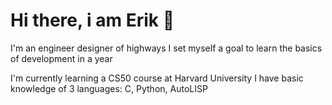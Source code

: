 # Hi there, i am Erik 👋
I'm an engineer designer of highways
I set myself a goal to learn the basics of development in a year

I'm currently learning a CS50 course at Harvard University
I have basic knowledge of 3 languages: C, Python, AutoLISP
<!--
**Air-Erik/Air-Erik** is a ✨ _special_ ✨ repository because its `README.md` (this file) appears on your GitHub profile.

Here are some ideas to get you started:

- 🔭 I’m currently working on ...
- 🌱 I’m currently learning ...
- 👯 I’m looking to collaborate on ...
- 🤔 I’m looking for help with ...
- 💬 Ask me about ...
- 📫 How to reach me: ...
- 😄 Pronouns: ...
- ⚡ Fun fact: ...
-->
